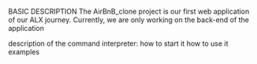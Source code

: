 BASIC DESCRIPTION
	The AirBnB_clone project is our first web application of our ALX journey. 
	Currently, we are only working on the back-end of the application

description of the command interpreter:
  how to start it
  how to use it
  examples
